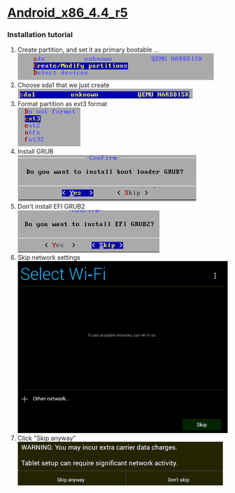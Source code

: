 # [Android_x86_4.4_r5](http://rwthaachen.dl.osdn.jp/android-x86/65695/android-x86-4.4-r5.iso)
### Installation tutorial
1. Create partition, and set it as primary bootable ...<br />
![image](https://github.com/sheng9571/shenker/blob/master/qemu/android/image/android_4.4_01.png)
2. Choose sda1 that we just create<br />
![image](https://github.com/sheng9571/shenker/blob/master/qemu/android/image/android_4.4_02.png)
3. Format partition as ext3 format<br />
![image](https://github.com/sheng9571/shenker/blob/master/qemu/android/image/android_4.4_03.png)
4. Install GRUB<br />
![image](https://github.com/sheng9571/shenker/blob/master/qemu/android/image/android_4.4_04.png)
5. Don't install EFI GRUB2<br />
![image](https://github.com/sheng9571/shenker/blob/master/qemu/android/image/android_4.4_05.png)
6. Skip network settings<br />
![image](https://github.com/sheng9571/shenker/blob/master/qemu/android/image/android_4.4_06.png)
7. Click "Skip anyway"<br />
![image](https://github.com/sheng9571/shenker/blob/master/qemu/android/image/android_4.4_07.png)
